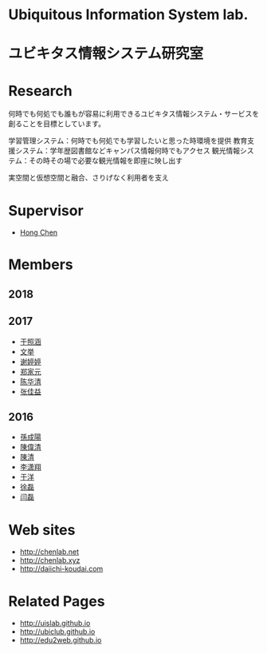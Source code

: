 # Ubiquitous Information System lab.
# ユビキタス情報システム研究室

# Research
何時でも何処でも誰もが容易に利用できるユビキタス情報システム・サービスを創ることを目標としています。

学習管理システム：何時でも何処でも学習したいと思った時環境を提供
教育支援システム：学年歴図書館などキャンパス情報何時でもアクセス
観光情報システム：その時その場で必要な観光情報を即座に映し出す

実空間と仮想空間と融合、さりげなく利用者を支え

# Supervisor
* [Hong Chen](https://chen420.github.io/)

# Members
## 2018

## 2017
* [于照涵](https://github.com/14te406)
* [文挙]()
* [谢婷婷]()
* [郑家元](https://github.com/zhengjiayuan0701)
* [陈华清]()
* [张佳益]()

## 2016
* [孫成陽](https://sunshine4116.wordpress.com)
* [陳偉清](https://hello1576.wordpress.com)
* [陳清](https://mylifestyle945.wordpress.com)
* [李潇翔](https://gluttonysite.wordpress.com)
* [于洋]()
* [徐磊](https://leessangweb.wordpress.com)
* [闫磊](https://leisai.wordpress.com)

# Web sites
* http://chenlab.net
* http://chenlab.xyz
* http://daiichi-koudai.com

# Related Pages
* http://uislab.github.io
* http://ubiclub.github.io
* http://edu2web.github.io
